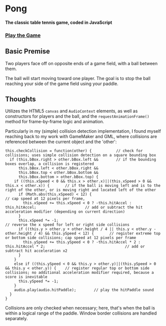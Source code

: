 # Pong #
__The classic table tennis game, coded in JavaScript__

### [Play the Game](https://artcarvajal.github.io/pong) ###

## Basic Premise ##
Two players face off on opposite ends of a game field, with a ball between them.

The ball will start moving toward one player. The goal is to stop the ball reaching your side of the game field using your paddle.

## Thoughts ##
Utilizes the HTML5 `canvas` and `AudioContext` elements, as well as constructors for players and the ball, and the `requestAnimationFrame()` method for frame-by-frame logic and animation.

Particularly in my (simple) collision detection implementation, I found myself reaching back to my work with GameMaker and GML, where collisions are referenced between the current object and the 'other':

```
this.checkCollision = function(other) {           // check for collisions; uses simple collision detection on a square bounding box 
  if (this.bBox.right > other.bBox.left &&        // if the bounding boxes overlap, a collision is registered
      this.bBox.left < other.bBox.right &&
      this.bBox.top < other.bBox.bottom &&
      this.bBox.bottom > other.bBox.top) {
    if ((this.xSpeed < 0 && this.x > other.x)||(this.xSpeed > 0 && this.x < other.x)) {       // if the ball is moving left and is to the right of the other, or is moving right and located left of the other
      if (Math.abs(this.xSpeed) < 12) {                                                       // cap speed at 12 pixels per frame,
        this.xSpeed += this.xSpeed < 0 ? -this.hitAccel : this.hitAccel;                      // add or subtract the hit acceleration modifier (depending on current direction)
      }
      this.xSpeed *= -1;                                                                      // reverse the x speed for left or right side collisions
      if ((this.y > other.y + other.height / 4 || this.y < other.y - other.height / 4) && this.ySpeed < 12) {       // register extreme top or bottom side collisions; cap speed at 12 pixels per frame
        this.ySpeed += this.ySpeed < 0 ? -this.hitAccel * 2 : this.hitAccel * 2;                                    // add or subtract hit acceleration x2
      }
    }
    else if ((this.ySpeed < 0 && this.y > other.y)||(this.ySpeed > 0 && this.y < other.y)) {    // register regular top or bottom side collisions; no additional acceleration modifier required, because a score is inevitable
      this.ySpeed *= -1;
    }
    audio.play(audio.hitPaddle);        // play the hitPaddle sound
  }
}
```

Collisions are only checked when necessary; here, that's when the ball is within a logical range of the paddle. Window border collisions are handled separately.